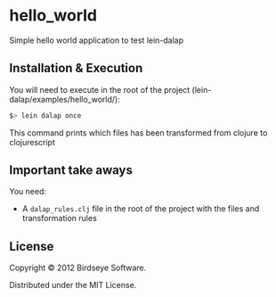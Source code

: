# hello_world

Simple hello world application to test lein-dalap

## Installation & Execution

You will need to execute in the root of the project (lein-dalap/examples/hello_world/):

```bash
$> lein dalap once
```

This command prints which files has been transformed from clojure to clojurescript

## Important take aways

You need:

* A `dalap_rules.clj` file in the root of the project with the files and
  transformation rules

## License

Copyright © 2012 Birdseye Software.

Distributed under the MIT License.
